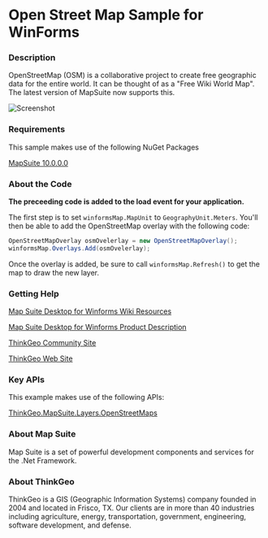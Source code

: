 # Open Street Map Sample for WinForms

### Description
OpenStreetMap (OSM) is a collaborative project to create free geographic data for the entire world. It can be thought of as a "Free Wiki World Map". The latest version of MapSuite now supports this.  

![Screenshot](https://github.com/ThinkGeo/OpenStreetMapSample-ForWinForms/blob/master/ScreenShot.png)

### Requirements
This sample makes use of the following NuGet Packages

[MapSuite 10.0.0.0](http:mapsuite.nuget)

### About the Code

**The preceeding code is added to the load event for your application.**

The first step is to set `winformsMap.MapUnit` to `GeographyUnit.Meters`. 
You'll then be able to add the OpenStreetMap overlay with the following code:
```csharp
OpenStreetMapOverlay osmOvelerlay = new OpenStreetMapOverlay();
winformsMap.Overlays.Add(osmOvelerlay);
```
Once the overlay is added, be sure to call `winformsMap.Refresh()` to get the map to draw the new layer. 

### Getting Help

[Map Suite Desktop for Winforms Wiki Resources](http://wiki.thinkgeo.com/wiki/map_suite_desktop_edition)

[Map Suite Desktop for Winforms Product Description](http://thinkgeo.com/map-suite-developer-gis/desktop-edition/)

[ThinkGeo Community Site](http://community.thinkgeo.com/)

[ThinkGeo Web Site](http://www.thinkgeo.com)

### Key APIs
This example makes use of the following APIs:

[ThinkGeo.MapSuite.Layers.OpenStreetMaps](http://wiki.thinkgeo.com/wiki/thinkgeo.mapsuite.core.openstreetmaplayer)

### About Map Suite
Map Suite is a set of powerful development components and services for the .Net Framework.

### About ThinkGeo
ThinkGeo is a GIS (Geographic Information Systems) company founded in 2004 and located in Frisco, TX. Our clients are in more than 40 industries including agriculture, energy, transportation, government, engineering, software development, and defense.
